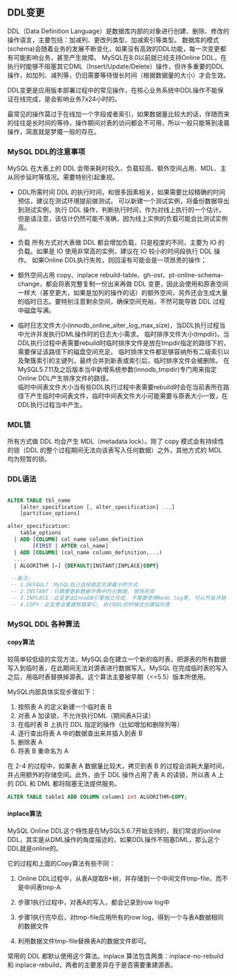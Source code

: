 ## DDL变更

DDL（Data Definition Language）是数据库内部的对象进行创建、删除、修改的操作语言，主要包括：加减列、更改列类型、加减索引等类型。
数据库的模式(schema)会随着业务的发展不断变化，如果没有高效的DDL功能，每一次变更都有可能影响业务，甚至产生故障。
MySQL在8.0以前就已经支持Online DDL，在执行时能够不阻塞其它DML（Insert/Update/Delete）操作，但许多重要的DDL操作，如加列、减列等，仍旧需要等待很长时间（根据数据量的大小）才会生效。

DDL变更是应用版本部署过程中的常见操作，在核心业务系统中DDL操作不能保证在线完成，是会影响业务7x24小时的。

最常见的操作莫过于在线加一个字段或者索引，如果数据量比较大的话，伴随而来的往往是长时间的等待，操作期间对表的访问都会不可用，所以一般只能等到凌晨操作，简直就是梦魇一般的存在。


### MySQL DDL的注意事项


MySQL 在大表上的 DDL 会带来耗时较久、负载较高、额外空间占用、MDL、主从同步延时等情况。需要特别引起重视。

- DDL所需时间
DDL 的执行时间，和很多因素相关，如果需要比较精确的时间预估，建议在测试环境提前做测试。
可以新建一个测试实例，将备份数据导出到测试实例，执行 DDL 操作，判断执行时间，作为对线上执行的一个估计。但是请注意，该估计仍然可能不准确，因为线上实例的负载可能会比测试实例高。

- 负载
所有方式对大表做 DDL 都会增加负载，只是程度的不同，主要为 IO 的负载。如果是 IO 使用非常高的实例，建议在 IO 较小的时间段执行 DDL 操作。
如果Online DDL执行失败，则回滚有可能会是一项昂贵的操作；

- 额外空间占用
copy、inplace rebuild-table、gh-ost、pt-online-schema-change，都会将表完整复制一份出来再做 DDL 变更，因此会使用和原表空间一样大（甚至更大，如果是加列的操作的话）的额外空间，另外还会生成大量的临时日志。要特别注意剩余空间，确保空间充裕，不然可能导致 DDL 过程中磁盘写满。

- 临时日志文件大小(innodb_online_alter_log_max_size)，当DDL执行过程当中允许并发执行DML操作时的日志大小需求。
临时排序文件大小(tmpdir)，当DDL执行过程中表需要rebuild时临时排序文件是放在tmpdir指定的路径下的，需要保证该路径下的磁盘空间充足。
临时排序文件都足够容纳所有二级索引以及聚簇索引的主键列，最终合并到新表或索引后，临时排序文件会被删除。
在MySQL5.7.11及之后版本当中新增系统参数(innodb_tmpdir)专门用来指定Online DDL产生排序文件的路径。         
临时中间表文件大小当有些DDL执行过程中表需要rebuild时会在当前表所在路径下产生临时中间表文件，临时中间表文件大小可能需要与原表大小一致，在DDL执行过程当中产生。



### MDL锁

所有方式做 DDL 均会产生 MDL（metadata lock）。除了 copy 模式会有持续性的锁（DDL 的整个过程期间无法向该表写入任何数据）之外，其他方式的 MDL 均为短暂的锁。


### DDL语法
```SQL

ALTER TABLE tbl_name
    [alter_specification [, alter_specification] ...]
    [partition_options]

alter_specification:
    table_options
  | ADD [COLUMN] col_name column_definition
        [FIRST | AFTER col_name]
  | ADD [COLUMN] (col_name column_definition,...)
  ....
  | ALGORITHM [=] {DEFAULT|INSTANT|INPLACE|COPY}

 --备注:
 -- 1.DEFAULT：MySQL自己选择锁定资源最少的方式
 -- 2.INSTANT：只需要更新数据字典中的元数据, 很快完成
 -- 3.INPLACE：此变更由InnoDB引擎独立完成, 不需要使用Redo log等, 可以节省开销
 -- 4.COPY：此变更会重建聚簇索引, 执行DDL的时候会创建临时表
```



### MySQL DDL 各种算法



#### copy算法

较简单较低级的实现方法，MySQL会在建立一个新的临时表，把源表的所有数据写入到临时表，在此期间无法对源表进行数据写入。MySQL 在完成临时表的写入之后，用临时表替换掉源表。这个算法主要被早期（<=5.5）版本所使用。

MySQL内部具体实现步骤如下：

1. 按照表 A 的定义新建一个临时表 B
2. 对表 A 加读锁，不允许执行DML（期间表A只读）
3. 在临时表 B 上执行 DDL 指定的操作（比如增加和删除列等）
4. 逐行查出将表 A 中的数据查出来并插入到表 B
5. 删除表 A
5. 将表 B 重命名为 A

在 2-4 的过程中，如果表 A 数据量比较大，拷贝到表 B 的过程会消耗大量时间，并占用额外的存储空间。此外，由于 DDL 操作占用了表 A 的读锁，所以表 A 上的 DDL 和 DML 都将阻塞无法提供服务。

```SQL
ALTER TABLE table1 ADD COLUMN column1 int ALGORITHM=COPY;
```


#### inplace算法

MySQL Online DDL这个特性是在MySQL5.6.7开始支持的，我们常说的online DDL，其实是从DML操作的角度描述的，如果DDL操作不阻塞DML，那么这个DDL就是online的。

它的过程和上面的Copy算法有些不同：


1. Online DDL过程中，从表A提取B+树，并存储到一个中间文件tmp-file，而不是中间表tmp-A

2. 步骤1执行过程中，对表A的写入，都会记录到row log中

3. 步骤1执行完毕后，对tmp-file应用所有的row log，得到一个与表A数据相同的数据文件

4. 利用数据文件tmp-file替换表A的数据文件即可。


常用的 DDL 都默认使用这个算法。inplace 算法包含两类：inplace-no-rebuild 和 inplace-rebuild，两者的主要差异在于是否需要重建源表。

